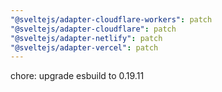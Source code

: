 ```yaml
---
"@sveltejs/adapter-cloudflare-workers": patch
"@sveltejs/adapter-cloudflare": patch
"@sveltejs/adapter-netlify": patch
"@sveltejs/adapter-vercel": patch
---
```


chore: upgrade esbuild to 0.19.11
